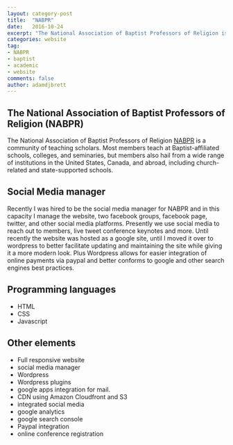 ```yaml
---
layout: category-post
title:  "NABPR"
date:   2016-10-24
excerpt: "The National Association of Baptist Professors of Religion is a community of teaching scholars."
categories: website
tag:
- NABPR
- baptist
- academic
- website
comments: false
author: adamdjbrett
---
```


## The National Association of Baptist Professors of Religion (NABPR)

The National Association of Baptist Professors of Religion [NABPR](https://nabpr.org) is a community of teaching scholars. Most members teach at Baptist-affiliated schools, colleges, and seminaries, but members also hail from a wide range of institutions in the United States, Canada, and abroad, including church-related and state-supported schools.


## Social Media manager
Recently I was hired to be the social media manager for NABPR and in this capacity I manage the website, two facebook groups, facebook page, twitter, and other social media platforms. Presently we use social media to reach out to members, live tweet conference keynotes and more. Until recently the website was hosted as a google site, until I moved it over to wordpress to better facilitate updating and maintaining the site while giving it a more modern look. Plus Wordpress allows for easier integration of online payments via paypal and better conforms to google and other search engines best practices.


## Programming languages
* HTML
* CSS
* Javascript


## Other elements
* Full responsive website
* social media manager
* Wordpress
* Wordpress plugins
* google apps integration for mail.
* CDN using Amazon Cloudfront and S3
* integrated social media
* google analytics
* google search console
* Paypal integration
* online conference registration
